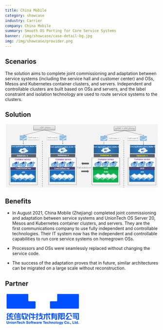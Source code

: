 ```yaml
---
title: China Mobile
category: showcase
industry: Carrier
company: China Mobile
summary: Smooth OS Porting for Core Service Systems
banner: /img/showcase/case-detail-bg.jpg
img: /img/showcase/provider.png
---
```


<div class="markdown">

## **Scenarios**

The solution aims to complete joint commissioning and adaptation between service systems (including the service hall and customer center) and OSs, Mesos and Kubernetes container clusters, and servers. Independent and controllable clusters are built based on OSs and servers, and the label constraint and isolation technology are used to route service systems to the clusters. 

## **Solution**

<div align="center" class="case-img"><img src="./p3.png"/></div>

## **Benefits**

- In August 2021, China Mobile (Zhejiang) completed joint commissioning and adaptation between service systems and UnionTech OS Server 20, Mesos and Kubernetes container clusters, and servers.  They are the first communications company to use fully independent and controllable technologies. Their IT system now has the independent and controllable capabilities to run core service systems on homegrown OSs.

- Processors and OSs were seamlessly replaced without changing the service code.

- The success of the adaptation proves that in future, similar architectures can be migrated on a large scale without reconstruction.

## Partner

<div ><img src="./tongxin.png"/></div>

</div>